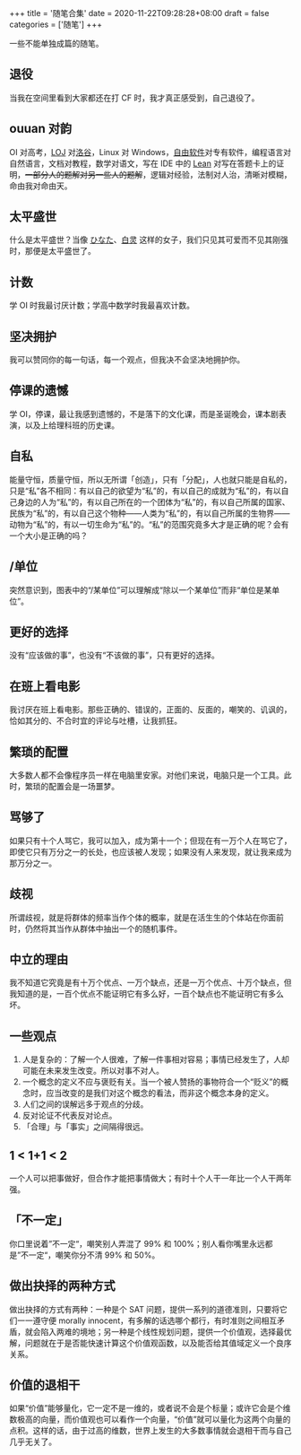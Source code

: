+++
title = '随笔合集'
date = 2020-11-22T09:28:28+08:00
draft = false
categories = ['随笔']
+++

一些不能单独成篇的随笔。

<!--more-->

## 退役

当我在空间里看到大家都还在打 CF 时，我才真正感受到，自己退役了。

## ouuan 对韵

OI 对高考，[LOJ](https://loj.ac) 对[洛谷](https://www.luogu.com.cn/)，Linux 对 Windows，[自由软件](https://www.gnu.org/philosophy/free-sw.html)对专有软件，编程语言对自然语言，文档对教程，数学对语文，写在 IDE 中的 [Lean](https://leanprover-community.github.io/) 对写在答题卡上的证明，~~一部分人的题解对另一些人的题解~~，逻辑对经验，法制对人治，清晰对模糊，命由我对命由天。

## 太平盛世

什么是太平盛世？当像 [ひなた](https://zh.moegirl.org.cn/zh-cn/川本日向)、[白灵](https://baike.baidu.com/item/白灵) 这样的女子，我们只见其可爱而不见其刚强时，那便是太平盛世了。

## 计数

学 OI 时我最讨厌计数；学高中数学时我最喜欢计数。

## 坚决拥护

我可以赞同你的每一句话，每一个观点，但我决不会坚决地拥护你。

## 停课的遗憾

学 OI，停课，最让我感到遗憾的，不是落下的文化课，而是圣诞晚会，课本剧表演，以及上给理科班的历史课。

## 自私

能量守恒，质量守恒，所以无所谓「创造」，只有「分配」，人也就只能是自私的，只是“私”各不相同：有以自己的欲望为“私”的，有以自己的成就为“私”的，有以自己身边的人为“私”的，有以自己所在的一个团体为“私”的，有以自己所属的国家、民族为“私”的，有以自己这个物种——人类为“私”的，有以自己所属的生物界——动物为“私”的，有以一切生命为“私”的。“私”的范围究竟多大才是正确的呢？会有一个大小是正确的吗？

## /单位

突然意识到，图表中的“/某单位”可以理解成“除以一个某单位”而非“单位是某单位”。

## 更好的选择

没有“应该做的事”，也没有“不该做的事”，只有更好的选择。

## 在班上看电影

我讨厌在班上看电影。那些正确的、错误的，正面的、反面的，嘲笑的、讥讽的，恰如其分的、不合时宜的评论与吐槽，让我抓狂。

## 繁琐的配置

大多数人都不会像程序员一样在电脑里安家。对他们来说，电脑只是一个工具。此时，繁琐的配置会是一场噩梦。

## 骂够了

如果只有十个人骂它，我可以加入，成为第十一个；但现在有一万个人在骂它了，即使它只有万分之一的长处，也应该被人发现；如果没有人来发现，就让我来成为那万分之一。

## 歧视

所谓歧视，就是将群体的频率当作个体的概率，就是在活生生的个体站在你面前时，仍然将其当作从群体中抽出一个的随机事件。

## 中立的理由

我不知道它究竟是有十万个优点、一万个缺点，还是一万个优点、十万个缺点，但我知道的是，一百个优点不能证明它有多么好，一百个缺点也不能证明它有多么坏。

## 一些观点

1.  人是复杂的：了解一个人很难，了解一件事相对容易；事情已经发生了，人却可能在未来发生改变。所以对事不对人。
2.  一个概念的定义不应与褒贬有关。当一个被人赞扬的事物符合一个“贬义”的概念时，应当改变的是我们对这个概念的看法，而非这个概念本身的定义。
3.  人们之间的误解远多于观点的分歧。
4.  反对论证不代表反对论点。
5.  「合理」与「事实」之间隔得很远。

## 1 \< 1+1 \< 2

一个人可以把事做好，但合作才能把事情做大；有时十个人干一年比一个人干两年强。

## 「不一定」

你口里说着”不一定“，嘲笑别人弄混了 99% 和 100%；别人看你嘴里永远都是”不一定“，嘲笑你分不清 99% 和 50%。

## 做出抉择的两种方式

做出抉择的方式有两种：一种是个 SAT 问题，提供一系列的道德准则，只要将它们一一遵守便 morally innocent，有多解的话选哪个都行，有时准则之间相互矛盾，就会陷入两难的境地；另一种是个线性规划问题，提供一个价值观，选择最优解，问题就在于是否能快速计算这个价值观函数，以及能否给其值域定义一个良序关系。

## 价值的退相干

如果“价值”能够量化，它一定不是一维的，或者说不会是个标量；或许它会是个维数极高的向量，而价值观也可以看作一个向量，“价值”就可以量化为这两个向量的点积。这样的话，由于过高的维数，世界上发生的大多数事情就会退相干而与自己几乎无关了。
